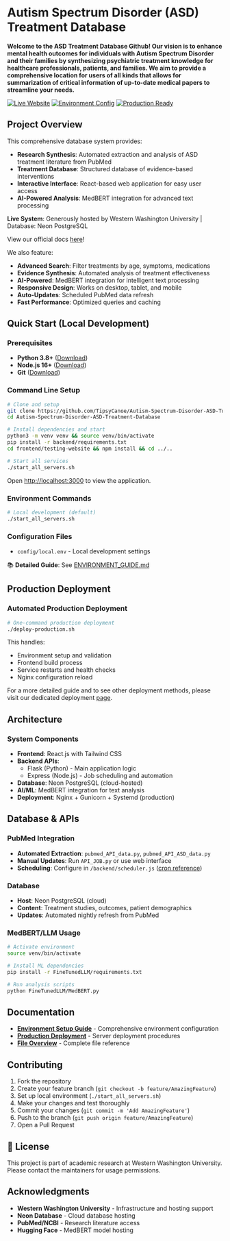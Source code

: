 # Autism Spectrum Disorder (ASD) Treatment Database

**Welcome to the ASD Treatment Database Github! Our vision is to enhance mental health outcomes for individuals with Autism Spectrum Disorder and their families by synthesizing psychiatric treatment knowledge for healthcare professionals, patients, and families. We aim to provide a comprehensive location for users of all kinds that allows for summarization of critical information of up-to-date medical papers to streamline your needs.**

[![Live Website](https://img.shields.io/badge/Live-Website-blue?style=for-the-badge)](https://star.cs.wwu.edu)
[![Environment Config](https://img.shields.io/badge/Multi-Environment-green?style=for-the-badge)](#environment-configuration)
[![Production Ready](https://img.shields.io/badge/Production-Ready-success?style=for-the-badge)](#production-deployment)

## **Project Overview**

This comprehensive database system provides:

- **Research Synthesis**: Automated extraction and analysis of ASD treatment literature from PubMed
- **Treatment Database**: Structured database of evidence-based interventions
- **Interactive Interface**: React-based web application for easy user access
- **AI-Powered Analysis**: MedBERT integration for advanced text processing

**Live System**: Generously hosted by Western Washington University | Database: Neon PostgreSQL

View our official docs [here](https://tipsycanoe.github.io/Autism-Spectrum-Disorder-ASD-Treatment-Database/)!

We also feature:

- **Advanced Search**: Filter treatments by age, symptoms, medications
- **Evidence Synthesis**: Automated analysis of treatment effectiveness
- **AI-Powered**: MedBERT integration for intelligent text processing
- **Responsive Design**: Works on desktop, tablet, and mobile
- **Auto-Updates**: Scheduled PubMed data refresh
- **Fast Performance**: Optimized queries and caching

## **Quick Start (Local Development)**

### Prerequisites

- **Python 3.8+** ([Download](https://www.python.org/downloads/))
- **Node.js 16+** ([Download](https://nodejs.org/))
- **Git** ([Download](https://git-scm.com/))

### Command Line Setup

```bash
# Clone and setup
git clone https://github.com/TipsyCanoe/Autism-Spectrum-Disorder-ASD-Treatment-Database.git
cd Autism-Spectrum-Disorder-ASD-Treatment-Database

# Install dependencies and start
python3 -m venv venv && source venv/bin/activate
pip install -r backend/requirements.txt
cd frontend/testing-website && npm install && cd ../..

# Start all services
./start_all_servers.sh
```

Open [http://localhost:3000](http://localhost:3000) to view the application.

### Environment Commands

```bash
# Local development (default)
./start_all_servers.sh
```

### Configuration Files

- `config/local.env` - Local development settings

📚 **Detailed Guide**: See [ENVIRONMENT_GUIDE.md](ENVIRONMENT_GUIDE.md)

## **Production Deployment**

### Automated Production Deployment

```bash
# One-command production deployment
./deploy-production.sh
```

This handles:

- Environment setup and validation
- Frontend build process
- Service restarts and health checks
- Nginx configuration reload

For a more detailed guide and to see other deployment methods, please visit our dedicated deployment [page](https://tipsycanoe.github.io/Autism-Spectrum-Disorder-ASD-Treatment-Database/).

## **Architecture**

### System Components

- **Frontend**: React.js with Tailwind CSS
- **Backend APIs**:
  - Flask (Python) - Main application logic
  - Express (Node.js) - Job scheduling and automation
- **Database**: Neon PostgreSQL (cloud-hosted)
- **AI/ML**: MedBERT integration for text analysis
- **Deployment**: Nginx + Gunicorn + Systemd (production)

## **Database & APIs**

### PubMed Integration

- **Automated Extraction**: `pubmed_API_data.py`, `pubmed_API_ASD_data.py`
- **Manual Updates**: Run `API_JOB.py` or use web interface
- **Scheduling**: Configure in `/backend/scheduler.js` ([cron reference](https://crontab.guru))

### Database

- **Host**: Neon PostgreSQL (cloud)
- **Content**: Treatment studies, outcomes, patient demographics
- **Updates**: Automated nightly refresh from PubMed

### MedBERT/LLM Usage

```bash
# Activate environment
source venv/bin/activate

# Install ML dependencies
pip install -r FineTunedLLM/requirements.txt

# Run analysis scripts
python FineTunedLLM/MedBERT.py
```

## **Documentation**

- **[Environment Setup Guide](mydocs/docs/getting_started/ENVIRONMENT_GUIDE.md)** - Comprehensive environment configuration
- **[Production Deployment](mydocs/docs/getting_started/PRODUCTION_DEPLOYMENT.md)** - Server deployment procedures
- **[File Overview](mydocs/docs/advanced/ENVIRONMENT_FILES_OVERVIEW.md)** - Complete file reference

## **Contributing**

1. Fork the repository
2. Create your feature branch (`git checkout -b feature/AmazingFeature`)
3. Set up local environment (`./start_all_servers.sh`)
4. Make your changes and test thoroughly
5. Commit your changes (`git commit -m 'Add AmazingFeature'`)
6. Push to the branch (`git push origin feature/AmazingFeature`)
7. Open a Pull Request

## 📄 **License**

This project is part of academic research at Western Washington University. Please contact the maintainers for usage permissions.

## **Acknowledgments**

- **Western Washington University** - Infrastructure and hosting support
- **Neon Database** - Cloud database hosting
- **PubMed/NCBI** - Research literature access
- **Hugging Face** - MedBERT model hosting
